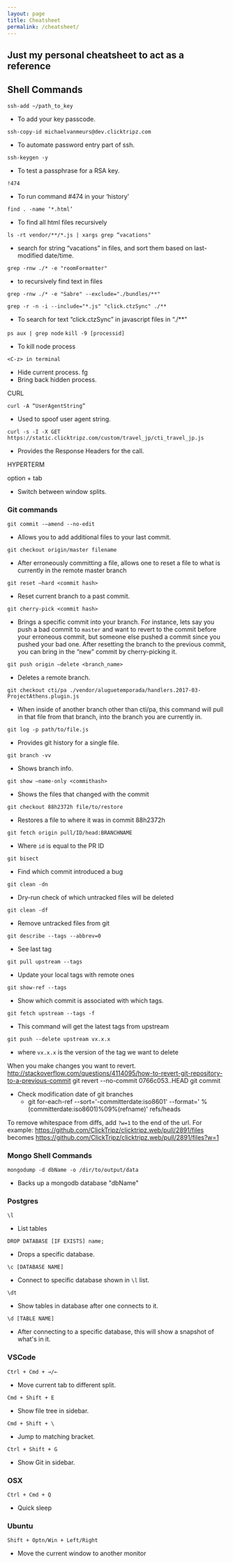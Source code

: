 ```yaml
---
layout: page
title: Cheatsheet
permalink: /cheatsheet/
---
```


## Just my personal cheatsheet to act as a reference


## Shell Commands
 `ssh-add ~/path_to_key`
- To add your key passcode.

 `ssh-copy-id michaelvanmeurs@dev.clicktripz.com`
- To automate password entry part of ssh.

 `ssh-keygen -y`
-  To test a passphrase for a RSA key.

 `!474`
  -  To run command #474 in your ‘history'

 `find . -name ‘*.html’`
-  To find all html files recursively

 `ls -rt vendor/**/*.js | xargs grep “vacations"`
- search for string “vacations” in files, and sort them based on last-modified date/time.

 `grep -rnw ./* -e "roomFormatter"`
- to recursively find text in files

 `grep -rnw ./* -e "Sabre" --exclude="./bundles/**"`

 `grep -r -n -i --include="*.js" "click.ctzSync" ./**`
-  To search for text “click.ctzSync” in javascript files in “./**"

 `ps aux | grep node`
 `kill -9 [processid]`
-  To kill node process

 `<C-z> in terminal`
 - Hide current process.
fg
- Bring back hidden process.

CURL

 `curl -A “UserAgentString”`
- Used to spoof user agent string.

 `curl -s -I -X GET https://static.clicktripz.com/custom/travel_jp/cti_travel_jp.js`
- Provides the Response Headers for the call.

HYPERTERM

option + tab
- Switch between window splits.


### Git commands
 `git commit -—amend --no-edit`
 - Allows you to add additional files to your last commit.

 `git checkout origin/master filename`
 -  After erroneously committing a file, allows one to reset a file to what is currently in the remote master branch

 `git reset —hard <commit hash>`
 -   Reset current branch to a past commit.

 `git cherry-pick <commit hash>`
-   Brings a specific commit into your branch. For instance, lets say you push a bad commit to `master` and want to revert to the commit before your erroneous commit, but someone else pushed a commit since you pushed your bad one. After resetting the branch to the previous commit, you can bring in the “new” commit by cherry-picking it.

 `git push origin —delete <branch_name>`
 -   Deletes a remote branch.

 `git checkout cti/pa ./vendor/aluguetemporada/handlers.2017-03-ProjectAthens.plugin.js`
- When inside of another branch other than cti/pa, this command will pull in that file from that branch, into the branch you are currently in.

 `git log -p path/to/file.js`
- Provides git history for a single file.

 `git branch -vv`
- Shows branch info.

 `git show —name-only <commithash>`
- Shows the files that changed with the commit

 `git checkout 88h2372h file/to/restore`
-   Restores a file to where it was in commit 88h2372h

`git fetch origin pull/ID/head:BRANCHNAME`
- Where `id` is equal to the PR ID

`git bisect`
- Find which commit introduced a bug

`git clean -dn`
- Dry-run check of which untracked files will be deleted

`git clean -df`
- Remove untracked files from git

`git describe --tags --abbrev=0`
- See last tag

`git pull upstream --tags`
- Update your local tags with remote ones

`git show-ref --tags`
- Show which commit is associated with which tags.

`git fetch upstream --tags -f`
- This command will get the latest tags from upstream

`git push --delete upstream vx.x.x`
- where `vx.x.x` is the version of the tag we want to delete

When you make changes you want to revert.
http://stackoverflow.com/questions/4114095/how-to-revert-git-repository-to-a-previous-commit
git revert --no-commit 0766c053..HEAD
git commit

- Check modification date of git branches
    - git for-each-ref --sort='-committerdate:iso8601' --format=' %(committerdate:iso8601)%09%(refname)' refs/heads

To remove whitespace from diffs, add `?w=1` to the end of the url. For example:
https://github.com/ClickTripz/clicktripz.web/pull/2891/files becomes
https://github.com/ClickTripz/clicktripz.web/pull/2891/files?w=1

### Mongo Shell Commands

`mongodump -d dbName -o /dir/to/output/data`
- Backs up a mongodb database "dbName"


### Postgres

`\l`
- List tables

`DROP DATABASE [IF EXISTS] name;`
- Drops a specific database.

`\c [DATABASE NAME]`
- Connect to specific database shown in `\l` list.

`\dt`
- Show tables in database after one connects to it.

`\d [TABLE NAME]`
- After connecting to a specific database, this will show a snapshot of what's in it.


### VSCode

`Ctrl + Cmd + →/←`
- Move current tab to different split.

`Cmd + Shift + E`
- Show file tree in sidebar.

`Cmd + Shift + \`
- Jump to matching bracket.

`Ctrl + Shift + G`
- Show Git in sidebar.

### OSX

`Ctrl + Cmd + Q`
- Quick sleep


### Ubuntu

`Shift + Optn/Win + Left/Right`
- Move the current window to another monitor
